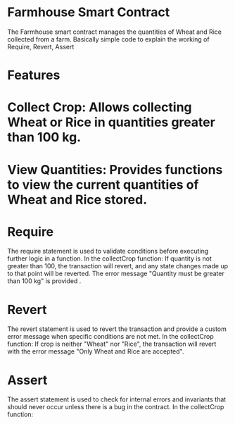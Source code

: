 # Farmhouse Smart Contract
The Farmhouse smart contract manages the quantities of Wheat and Rice collected from a farm. Basically simple code to explain the working of Require, Revert, Assert

# Features

# Collect Crop: Allows collecting Wheat or Rice in quantities greater than 100 kg.
# View Quantities: Provides functions to view the current quantities of Wheat and Rice stored.
# Require 
The require statement is used to validate conditions before executing further logic in a function. In the collectCrop function:
If quantity is not greater than 100, the transaction will revert, and any state changes made up to that point will be reverted. The error message "Quantity must be greater than 100 kg" is provided .

# Revert
The revert statement is used to revert the transaction and provide a custom error message when specific conditions are not met. In the collectCrop function:
If crop is neither "Wheat" nor "Rice", the transaction will revert with the error message "Only Wheat and Rice are accepted".

# Assert 
The assert statement is used to check for internal errors and invariants that should never occur unless there is a bug in the contract. In the collectCrop function:
